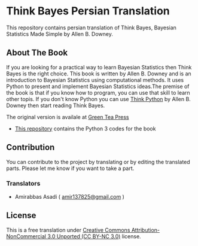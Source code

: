 # Think Bayes Persian Translation
This repository contains persian translation of Think Bayes, Bayesian Statistics Made Simple by Allen B. Downey.

## About The Book
If you are looking for a practical way to learn Bayesian Statistics then Think Bayes is the right choice. This book is written by Allen B. Downey and is an introduction to Bayesian Statistics using computational methods. It uses Python to present and implement Bayesian Statistics ideas.The premise of the book is that if you know how to program, you can use that skill to learn other topis. If you don't know Python you can use [Think Python](https://greenteapress.com/wp/think-python-2e/) by Allen B. Downey then start reading Think Bayes. 

The original version is availale at [Green Tea Press](https://greenteapress.com/wp/think-bayes/)  
- [This repository](https://github.com/AllenDowney/ThinkBayes2) contains the Python 3 codes for the book


## Contribution
You can contribute to the project by translating or by editing the translated parts. Please let me know if you want to take a part.   
### Translators
- Amirabbas Asadi ( amir137825@gmail.com )

## License
This is a free translation under [Creative Commons Attribution-NonCommercial 3.0 Unported (CC BY-NC 3.0)](https://creativecommons.org/licenses/by-nc/3.0/) license.
